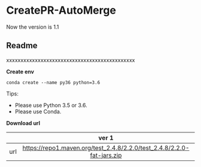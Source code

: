 # CreatePR-AutoMerge

Now the version is 1.1
## **Readme**
xxxxxxxxxxxxxxxxxxxxxxxxxxxxxxxxxxxxxxxxxxxxx

**Create env**
```
conda create --name py36 python=3.6
```

Tips:
* Please use Python 3.5 or 3.6.
* Please use Conda.


**Download url**

|           | ver 1 | ver 2 |
| :-------: | :---------: | :--------------------------: |
| url | https://repo1.maven.org/test_2.4.8/2.2.0/test_2.4.8/2.2.0-fat-jars.zip | https://oss.sonatype.org/content/repositories/snapshots/com/test/test_2.4.8/2.2.0-SNAPSHOT/ |
